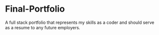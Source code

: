 # Final-Portfolio
A full stack portfolio that represents my skills as a coder and should serve as a resume to any future employers.

